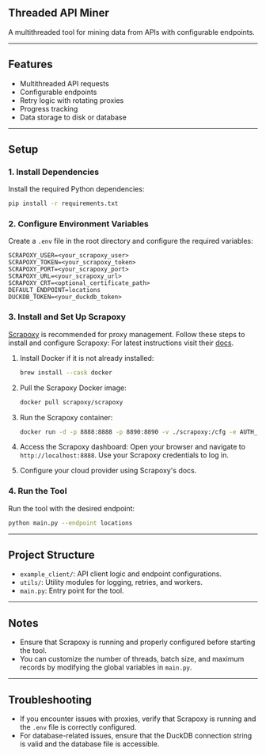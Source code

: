 
## Threaded API Miner

A multithreaded tool for mining data from APIs with configurable endpoints.

---

## Features
- Multithreaded API requests
- Configurable endpoints
- Retry logic with rotating proxies
- Progress tracking
- Data storage to disk or database

---

## Setup

### 1. Install Dependencies
Install the required Python dependencies:
```bash
pip install -r requirements.txt
```

### 2. Configure Environment Variables
Create a `.env` file in the root directory and configure the required variables:
```env
SCRAPOXY_USER=<your_scrapoxy_user>
SCRAPOXY_TOKEN=<your_scrapoxy_token>
SCRAPOXY_PORT=<your_scrapoxy_port>
SCRAPOXY_URL=<your_scrapoxy_url>
SCRAPOXY_CRT=<optional_certificate_path>
DEFAULT_ENDPOINT=locations
DUCKDB_TOKEN=<your_duckdb_token>
```

### 3. Install and Set Up Scrapoxy
[Scrapoxy](https://github.com/scrapoxy/scrapoxy) is recommended for proxy management. Follow these steps to install and configure Scrapoxy:
For latest instructions visit their [docs](https://scrapoxy.io/intro/scrapoxy).

1. Install Docker if it is not already installed:
   ```bash
   brew install --cask docker
   ```

2. Pull the Scrapoxy Docker image:
   ```bash
   docker pull scrapoxy/scrapoxy
   ```

3. Run the Scrapoxy container:
   ```bash
   docker run -d -p 8888:8888 -p 8890:8890 -v ./scrapoxy:/cfg -e AUTH_LOCAL_USERNAME=admin -e AUTH_LOCAL_PASSWORD=password -e BACKEND_JWT_SECRET=secret1 -e FRONTEND_JWT_SECRET=secret2 -e STORAGE_FILE_FILENAME=/cfg/scrapoxy.json scrapoxy/scrapoxy
   ```

4. Access the Scrapoxy dashboard:
   Open your browser and navigate to `http://localhost:8888`. Use your Scrapoxy credentials to log in.

5. Configure your cloud provider using Scrapoxy's docs.

### 4. Run the Tool
Run the tool with the desired endpoint:
```bash
python main.py --endpoint locations
```

---

## Project Structure
- `example_client/`: API client logic and endpoint configurations.
- `utils/`: Utility modules for logging, retries, and workers.
- `main.py`: Entry point for the tool.

---

## Notes
- Ensure that Scrapoxy is running and properly configured before starting the tool.
- You can customize the number of threads, batch size, and maximum records by modifying the global variables in `main.py`.

---

## Troubleshooting
- If you encounter issues with proxies, verify that Scrapoxy is running and the `.env` file is correctly configured.
- For database-related issues, ensure that the DuckDB connection string is valid and the database file is accessible.
